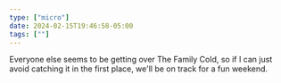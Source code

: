 ```yaml
---
type: ["micro"]
date: 2024-02-15T19:46:58-05:00
tags: [""]
---
```

Everyone else seems to be getting over The Family Cold, so if I can just avoid catching it in the first place, we'll be on track for a fun weekend.
